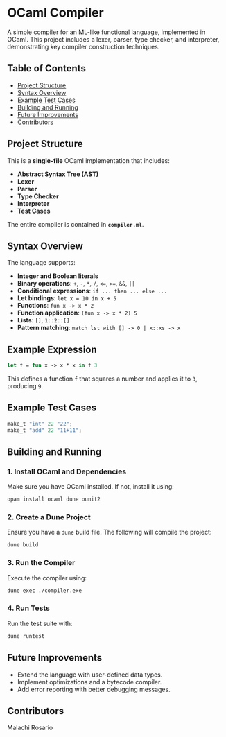 # OCaml Compiler

A simple compiler for an ML-like functional language, implemented in OCaml. This project includes a lexer, parser, type checker, and interpreter, demonstrating key compiler construction techniques.

## Table of Contents
- [Project Structure](#project-structure)
- [Syntax Overview](#syntax-overview)
- [Example Test Cases](#example-test-cases)
- [Building and Running](#building-and-running)
- [Future Improvements](#future-improvements)
- [Contributors](#contributors)

## Project Structure

This is a **single-file** OCaml implementation that includes:
- **Abstract Syntax Tree (AST)**
- **Lexer**
- **Parser**
- **Type Checker**
- **Interpreter**
- **Test Cases**

The entire compiler is contained in **`compiler.ml`**.

## Syntax Overview

The language supports:
- **Integer and Boolean literals**
- **Binary operations**: `+`, `-`, `*`, `/`, `<=`, `>=`, `&&`, `||`
- **Conditional expressions**: `if ... then ... else ...`
- **Let bindings**: `let x = 10 in x + 5`
- **Functions**: `fun x -> x * 2`
- **Function application**: `(fun x -> x * 2) 5`
- **Lists**: `[]`, `1::2::[]`
- **Pattern matching**: `match lst with [] -> 0 | x::xs -> x`

## Example Expression
```ocaml
let f = fun x -> x * x in f 3
```
This defines a function `f` that squares a number and applies it to `3`, producing `9`.

## Example Test Cases
```ocaml
make_t "int" 22 "22";
make_t "add" 22 "11+11";
```

## Building and Running

### 1. Install OCaml and Dependencies
Make sure you have OCaml installed. If not, install it using:
```sh
opam install ocaml dune ounit2
```

### 2. Create a Dune Project
Ensure you have a `dune` build file. The following will compile the project:
```sh
dune build
```

### 3. Run the Compiler
Execute the compiler using:
```sh
dune exec ./compiler.exe
```

### 4. Run Tests
Run the test suite with:
```sh
dune runtest
```

## Future Improvements
- Extend the language with user-defined data types.
- Implement optimizations and a bytecode compiler.
- Add error reporting with better debugging messages.

## Contributors
Malachi Rosario

